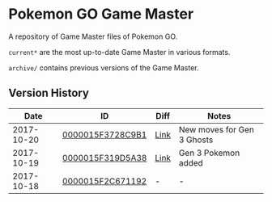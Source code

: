 # Pokemon GO Game Master
A repository of Game Master files of Pokemon GO.

`current*` are the most up-to-date Game Master in various formats.

`archive/` contains previous versions of the Game Master.

## Version History
|Date|ID|Diff|Notes|
|---|---|---|---|
|2017-10-20|[0000015F3728C9B1](https://github.com/pekingduck/pogo-game-master/blob/master/archive/0000015F3728C9B1_GAME_MASTER.txt)|[Link](https://github.com/pekingduck/pogo-game-master/commit/9ad0a7ba792057fe27499369d029f77f84bb311b#diff-589fb52f9a37393116479ac3c0dfd8ef)|New moves for Gen 3 Ghosts|
|2017-10-19|[0000015F319D5A38](https://github.com/pekingduck/pogo-game-master/blob/master/archive/0000015F319D5A38_GAME_MASTER.txt)|[Link](https://github.com/pekingduck/pogo-game-master/commit/ed4ad1674f8043064089552631e11426443d765c#diff-589fb52f9a37393116479ac3c0dfd8ef)|Gen 3 Pokemon added|
|2017-10-18|[0000015F2C671192](https://github.com/pekingduck/pogo-game-master/blob/master/archive/0000015F2C671192_GAME_MASTER.txt)|-|-|
